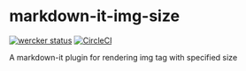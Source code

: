 # markdown-it-img-size

[![wercker status](https://app.wercker.com/status/4c178ffb672eb54390615215b299c3aa/m/master "wercker status")](https://app.wercker.com/project/byKey/4c178ffb672eb54390615215b299c3aa)
[![CircleCI](https://circleci.com/gh/WillBooster/markdown-it-img-size.svg?style=svg&circle-token=a91ea6abc3371ce92a27f0ab49c086f429e6dce1)](https://circleci.com/gh/WillBooster/markdown-it-img-size)

A markdown-it plugin for rendering img tag with specified size
